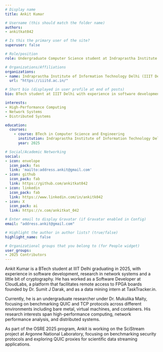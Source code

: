 ```yaml
---
# Display name
title: Ankit Kumar

# Username (this should match the folder name)
authors:
- ankitkat042

# Is this the primary user of the site?
superuser: false

# Role/position
role: Undergraduate Computer Science student at Indraprastha Institute of Information Technology(IIIT Delhi)

# Organizations/Affiliations
organizations:
- name: Indraprastha Institute of Information Technology Delhi (IIIT Delhi)
  url: "https://iiitd.ac.in/"

# Short bio (displayed in user profile at end of posts)
bio: BTech student at IIIT Delhi with experience in software development, network systems research and cryptography. Currently working on high-performance network benchmarking and protocol analysis.

interests:
- High-Performance Computing
- Network Systems
- Distributed Systems

education:
  courses:
    - course: BTech in Computer Science and Engineering
      institution: Indraprastha Institute of Information Technology Delhi (IIIT Delhi)
      year: 2025

# Social/Academic Networking
social:
- icon: envelope
  icon_pack: fas
  link: 'mailto:address.ankit@gmail.com'
- icon: github
  icon_pack: fab
  link: https://github.com/ankitkat042
- icon: linkedin
  icon_pack: fab
  link: https://www.linkedin.com/in/ankitk042
- icon: X
  icon_pack: ai
  link: https://x.com/ankitkat_042

# Enter email to display Gravatar (if Gravatar enabled in Config)
email: "address.ankit@gmail.com"

# Highlight the author in author lists? (true/false)
highlight_name: false

# Organizational groups that you belong to (for People widget)
user_groups:
- 2025 Contributors
---
```


Ankit Kumar is a BTech student at IIIT Delhi graduating in 2025, with experience in software development, research in network systems and a little bit of cryptography. He has worked as a Software Developer at CloudLabs, a platform that facilitates remote access to FPGA boards founded by Dr. Sumit J Darak, and as a data mining intern at TaskTracker.in.

Currently, he is an undergraduate researcher under Dr. Mukulika Maity, focusing on benchmarking QUIC and TCP protocols across different environments including bare metal, virtual machines, and containers. His research interests span high-performance computing, network performance analysis, and distributed systems.

As part of the OSRE 2025 program, Ankit is working on the SciStream project at Argonne National Laboratory, focusing on benchmarking security protocols and exploring QUIC proxies for scientific data streaming applications. 